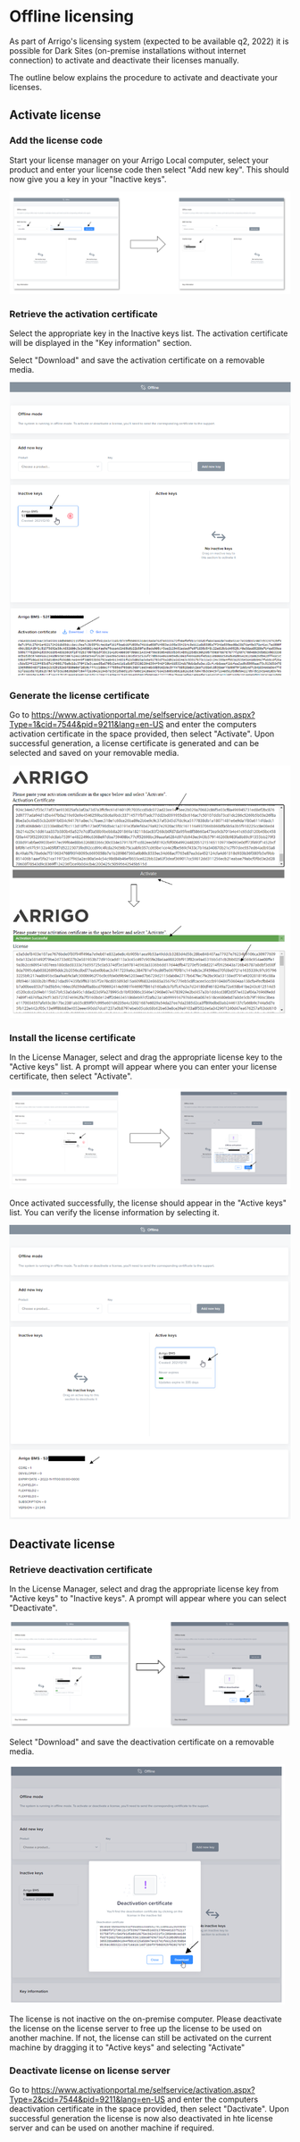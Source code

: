 # Offline licensing

As part of Arrigo's licensing system (expected to be available q2, 2022) it is possible for Dark Sites (on-premise installations without internet connection) to activate and deactivate their licenses manually.

The outline below explains the procedure to activate and deactivate your licenses.

## Activate license

### Add the license code

Start your license manager on your Arrigo Local computer, select your product and enter your license code then select "Add new key". This should now give you a key in your "Inactive keys".

![image-20211210113334199](./images/add_license_code.png)



### Retrieve the activation certificate

Select the appropriate key in the Inactive keys list. The activation certificate will be displayed in the "Key information" section.

Select "Download" and save the activation certificate on a removable media.

![image-20211210114409754](./images/get_act_certificate.png)



### Generate the license certificate

Go to https://www.activationportal.me/selfservice/activation.aspx?Type=1&cid=7544&pid=9211&lang=en-US  and enter the computers activation certificate in the space provided, then select "Activate". Upon successful generation, a license certificate is generated and can be selected and saved on your removable media.

![image-20211210115742855](./images/generate_license.png)

### Install the license certificate

In the License Manager, select and drag the appropriate license key to the "Active keys" list. A prompt will appear where you can enter your license certificate, then select "Activate".

![image-20211210134752530](./images/install_certificate.png)

Once activated successfully, the license should appear in the "Active keys" list. You can verify the license information by selecting it.

![image-20211210134831843](./images/verify_license.png)

## Deactivate license

### Retrieve deactivation certificate

In the License Manager, select and drag the appropriate license key from "Active keys" to "Inactive keys". A prompt will appear where you can select "Deactivate".

![image-20211210134831843](./images/get_deact_certificate.png)

Select "Download" and save the deactivation certificate on a removable media.

![image-20211210134831843](./images/save_deact_certificate.png)

The license is not inactive on the on-premise computer. Please deactivate the license on the license server to free up the license to be used on another machine. If not, the license can still be activated on the current machine by dragging it to "Active keys" and selecting "Activate"

### Deactivate license on license server

Go to https://www.activationportal.me/selfservice/activation.aspx?Type=2&cid=7544&pid=9211&lang=en-US  and enter the computers deactivation certificate in the space provided, then select "Dactivate". Upon successful generation the license is now also deactivated in hte license server and can be used on another machine if required.
